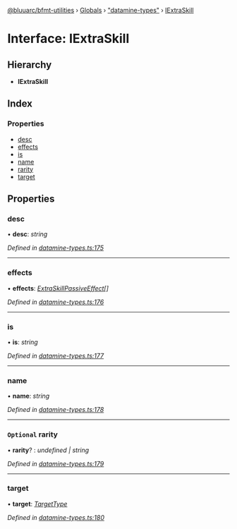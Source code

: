 [@bluuarc/bfmt-utilities](../README.md) › [Globals](../globals.md) › ["datamine-types"](../modules/_datamine_types_.md) › [IExtraSkill](_datamine_types_.iextraskill.md)

# Interface: IExtraSkill

## Hierarchy

* **IExtraSkill**

## Index

### Properties

* [desc](_datamine_types_.iextraskill.md#desc)
* [effects](_datamine_types_.iextraskill.md#effects)
* [is](_datamine_types_.iextraskill.md#is)
* [name](_datamine_types_.iextraskill.md#name)
* [rarity](_datamine_types_.iextraskill.md#optional-rarity)
* [target](_datamine_types_.iextraskill.md#target)

## Properties

###  desc

• **desc**: *string*

*Defined in [datamine-types.ts:175](https://github.com/BluuArc/bfmt-utilities/blob/2dbb89b/src/datamine-types.ts#L175)*

___

###  effects

• **effects**: *[ExtraSkillPassiveEffect](../modules/_datamine_types_.md#extraskillpassiveeffect)[]*

*Defined in [datamine-types.ts:176](https://github.com/BluuArc/bfmt-utilities/blob/2dbb89b/src/datamine-types.ts#L176)*

___

###  is

• **is**: *string*

*Defined in [datamine-types.ts:177](https://github.com/BluuArc/bfmt-utilities/blob/2dbb89b/src/datamine-types.ts#L177)*

___

###  name

• **name**: *string*

*Defined in [datamine-types.ts:178](https://github.com/BluuArc/bfmt-utilities/blob/2dbb89b/src/datamine-types.ts#L178)*

___

### `Optional` rarity

• **rarity**? : *undefined | string*

*Defined in [datamine-types.ts:179](https://github.com/BluuArc/bfmt-utilities/blob/2dbb89b/src/datamine-types.ts#L179)*

___

###  target

• **target**: *[TargetType](../enums/_datamine_types_.targettype.md)*

*Defined in [datamine-types.ts:180](https://github.com/BluuArc/bfmt-utilities/blob/2dbb89b/src/datamine-types.ts#L180)*
